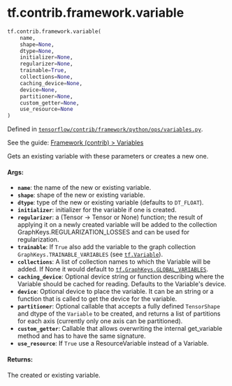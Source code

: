 <div itemscope itemtype="http://developers.google.com/ReferenceObject">
<meta itemprop="name" content="tf.contrib.framework.variable" />
</div>

# tf.contrib.framework.variable

``` python
tf.contrib.framework.variable(
    name,
    shape=None,
    dtype=None,
    initializer=None,
    regularizer=None,
    trainable=True,
    collections=None,
    caching_device=None,
    device=None,
    partitioner=None,
    custom_getter=None,
    use_resource=None
)
```



Defined in [`tensorflow/contrib/framework/python/ops/variables.py`](https://www.tensorflow.org/code/tensorflow/contrib/framework/python/ops/variables.py).

See the guide: [Framework (contrib) > Variables](../../../../../api_guides/python/contrib.framework.md#Variables)

Gets an existing variable with these parameters or creates a new one.

#### Args:

* <b>`name`</b>: the name of the new or existing variable.
* <b>`shape`</b>: shape of the new or existing variable.
* <b>`dtype`</b>: type of the new or existing variable (defaults to `DT_FLOAT`).
* <b>`initializer`</b>: initializer for the variable if one is created.
* <b>`regularizer`</b>: a (Tensor -> Tensor or None) function; the result of
      applying it on a newly created variable will be added to the collection
      GraphKeys.REGULARIZATION_LOSSES and can be used for regularization.
* <b>`trainable`</b>: If `True` also add the variable to the graph collection
    `GraphKeys.TRAINABLE_VARIABLES` (see <a href="../../../tf/Variable.md"><code>tf.Variable</code></a>).
* <b>`collections`</b>: A list of collection names to which the Variable will be added.
    If None it would default to <a href="../../../tf/GraphKeys.md#GLOBAL_VARIABLES"><code>tf.GraphKeys.GLOBAL_VARIABLES</code></a>.
* <b>`caching_device`</b>: Optional device string or function describing where the
      Variable should be cached for reading.  Defaults to the Variable's
      device.
* <b>`device`</b>: Optional device to place the variable. It can be an string or a
    function that is called to get the device for the variable.
* <b>`partitioner`</b>: Optional callable that accepts a fully defined `TensorShape`
    and dtype of the `Variable` to be created, and returns a list of
    partitions for each axis (currently only one axis can be partitioned).
* <b>`custom_getter`</b>: Callable that allows overwriting the internal
    get_variable method and has to have the same signature.
* <b>`use_resource`</b>: If `True` use a ResourceVariable instead of a Variable.


#### Returns:

The created or existing variable.